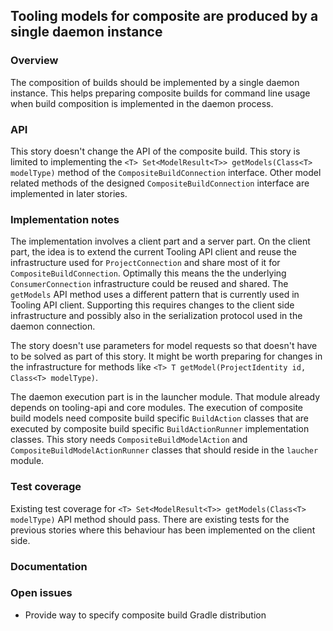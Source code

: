 ## Tooling models for composite are produced by a single daemon instance

### Overview

The composition of builds should be implemented by a single daemon instance.
This helps preparing composite builds for command line usage when build composition
is implemented in the daemon process.

### API

This story doesn't change the API of the composite build. This story is limited to implementing the  `<T> Set<ModelResult<T>> getModels(Class<T> modelType)` method of the `CompositeBuildConnection` interface.
Other model related methods of the designed `CompositeBuildConnection` interface are implemented in later stories.

### Implementation notes

The implementation involves a client part and a server part.
On the client part, the idea is to extend the current Tooling API client and reuse the infrastructure used for `ProjectConnection` and share most of it for `CompositeBuildConnection`.
Optimally this means the the underlying `ConsumerConnection` infrastructure could be reused and shared.
The `getModels` API method uses a different pattern that is currently used in Tooling API client. Supporting this requires changes to the client side infrastructure and possibly also in the serialization protocol used in the daemon connection.

The story doesn't use parameters for model requests so that doesn't have to be solved as part of this story. It might be worth preparing for changes in the infrastructure for methods like `<T> T getModel(ProjectIdentity id, Class<T> modelType)`.

The daemon execution part is in the launcher module. That module already depends on tooling-api and core modules. The execution of composite build models need composite build specific `BuildAction` classes that are executed by composite build specific `BuildActionRunner` implementation classes.
This story needs `CompositeBuildModelAction` and `CompositeBuildModelActionRunner` classes that should reside in the `laucher` module.

### Test coverage

Existing test coverage for `<T> Set<ModelResult<T>> getModels(Class<T> modelType)` API method should pass. There are existing tests for the previous stories where this behaviour has been implemented on the client side.

### Documentation

### Open issues
- Provide way to specify composite build Gradle distribution